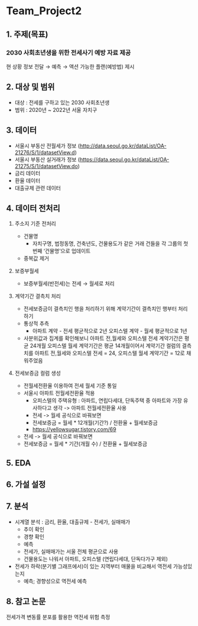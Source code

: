 # Team_Project2  
  
## 1. 주제(목표)
### 2030 사회초년생을 위한 전세사기 예방 자료 제공  
현 상황 정보 전달 → 예측 → 액션 가능한 플랜(예방법) 제시  
  
## 2. 대상 및 범위
- 대상 : 전세를 구하고 있는 2030 사회초년생
- 범위 : 2020년 ~ 2022년 서울 자치구

## 3. 데이터
- 서울시 부동산 전월세가 정보 (http://data.seoul.go.kr/dataList/OA-21276/S/1/datasetView.d)
- 서울시 부동산 실거래가 정보 (https://data.seoul.go.kr/dataList/OA-21275/S/1/datasetView.do)
- 금리 데이터
- 환율 데이터
- 대출규제 관련 데이터

## 4. 데이터 전처리
1. 주소지 기준 전처리
    - 건물명
        - 자치구명, 법정동명, 건축년도, 건물용도가 같은 거래 건들을 각 그룹의 첫 번째 ‘건물명’으로 업데이트
    - 중복값 제거  
    
2. 보증부월세
    - 보증부월세(반전세)는 전세 → 월세로 처리  
3. 계약기간 결측치 처리
    - 전세보증금이  결측치인 행을 처리하기 위해 계약기간이 결측치인 행부터 처리하기
    - 통상적 추측
        - 아파트 계약 - 전세 평균적으로 2년
        오피스텔 계약 - 월세 평균적으로 1년
    - 사분위값과 집계를 확인해보니 
    아파트 전,월세와 오피스텔 전세 계약기간은 평균 24개월
    오피스텔 월세 계약기간은 평균 14개월이어서
    계약기간 컬럼의 결측치를 아파트 전,월세와 오피스텔 전세 = 24, 오피스텔 월세 계약기간 = 12로 채워주었음
4. 전세보증금 컬럼 생성
    - 전월세전환율 이용하여 전세 월세 기준 통일
    - 서울시 아파트 전월세전환율 적용
        - 오피스텔의 주택유형 : 아파트, 연립다세대, 단독주택 중 아파트와 가장 유사하다고 생각 -> 아파트 전월세전환율 사용
        - 전세 -> 월세 공식으로 바꿔보면
        - 전세보증금 = 월세 * 12개월(기간?) / 전환율 + 월세보증금
        - https://yellowsugar.tistory.com/69
    - 전세 -> 월세 공식으로 바꿔보면
    - 전세보증금 = 월세 * 기간(개월 수) / 전환율 + 월세보증금

## 5. EDA

## 6. 가설 설정

## 7. 분석
- 시계열 분석
: 금리, 환율, 대출규제 - 전세가, 실매매가
  - 추이 확인
  - 경향 확인
  - 예측
  + 전세가, 실매매가는 서울 전체 평균으로 사용
  + 건물용도는 나워서 아파트, 오피스텔 (연립다세대, 단독다가구 제외)
- 전세가 하락(분기별 그래프에서)이 있는 지역부터 매물을 비교해서 역전세 가능성있는지
  - 예측; 경향성으로 역전세 예측

## 8. 참고 논문
전세가격 변동률 분포를 활용한 역전세 위험 측정
